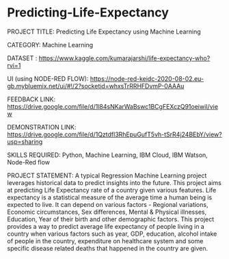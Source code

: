 # Predicting-Life-Expectancy

PROJECT TITLE: Predicting Life Expectancy using Machine Learning

CATEGORY: Machine Learning

DATASET : https://www.kaggle.com/kumarajarshi/life-expectancy-who?rvi=1

UI (using NODE-RED FLOW): https://node-red-keidc-2020-08-02.eu-gb.mybluemix.net/ui/#!/2?socketid=whxsTrRRHFDvmP-0AAAu

FEEDBACK LINK: https://drive.google.com/file/d/1l84sNKarWaBswc1BCgFEXczQ91oeiwiI/view

DEMONSTRATION LINK: https://drive.google.com/file/d/1Qztdfl3RhEpuGufT5vh-tSrR4j24BEbY/view?usp=sharing

SKILLS REQUIRED: Python, Machine Learning, IBM Cloud, IBM Watson, Node-Red flow

PROJECT STATEMENT: A typical Regression Machine Learning project leverages historical data to predict insights into the future. This project aims at predicting Life Expectancy rate of a country given various features. Life expectancy is a statistical measure of the average time a human being is expected to live. It can depend on various factors - Regional variations, Economic circumstances, Sex differences, Mental & Physical illnesses, Education, Year of their birth and other demographic factors. This project provides a way to predict average life expectancy of people living in a country when various factors such as year, GDP, education, alcohol intake of people in the country, expenditure on healthcare system and some specific disease related deaths that happened in the country are given.
